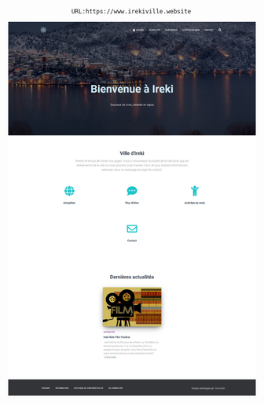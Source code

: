                       URL:https://www.irekiville.website 
                       
                       
 <img src="screenshot.jpg" alt="Ireki site"> 
